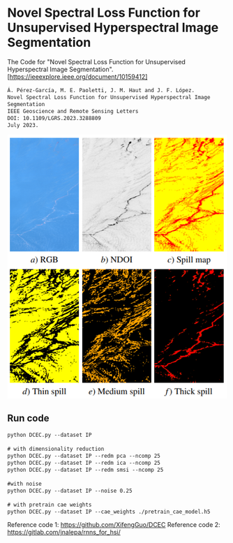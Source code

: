 # Novel Spectral Loss Function for Unsupervised Hyperspectral Image Segmentation
The Code for "Novel Spectral Loss Function for Unsupervised Hyperspectral Image Segmentation". [https://ieeexplore.ieee.org/document/10159412]
```
Á. Pérez-García, M. E. Paoletti, J. M. Haut and J. F. López.
Novel Spectral Loss Function for Unsupervised Hyperspectral Image Segmentation
IEEE Geoscience and Remote Sensing Letters
DOI: 10.1109/LGRS.2023.3288809
July 2023.
```

![SPLOSS](./images/SPLOSS.png)


## Run code

```
python DCEC.py --dataset IP

# with dimensionality reduction
python DCEC.py --dataset IP --redm pca --ncomp 25
python DCEC.py --dataset IP --redm ica --ncomp 25
python DCEC.py --dataset IP --redm smsi --ncomp 25

#with noise
python DCEC.py --dataset IP --noise 0.25

# with pretrain cae weights
python DCEC.py --dataset IP --cae_weights ./pretrain_cae_model.h5
```


Reference code 1: https://github.com/XifengGuo/DCEC
Reference code 2: https://gitlab.com/jnalepa/rnns_for_hsi/
